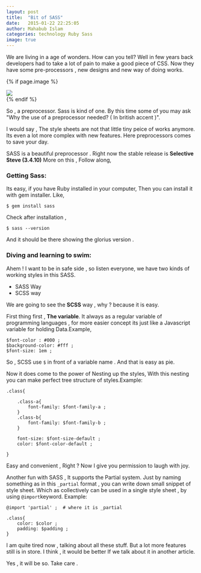 ```yaml
---
layout: post
title:  "Bit of SASS"
date:   2015-01-22 22:25:05
author: Mahabub Islam
categories: technology Ruby Sass
image: true
---
```


We are living in a age of wonders. How can you tell? Well in few years back developers had to take a lot of pain to make a good piece of CSS. Now they have some pre-processors , new designs and new way of doing works.


{% if page.image %}
 <div class="post-img">
 <img class="img-responsive img-post" src=" {{site.baseurl}}/img/sass.png "/>
 </div>
{% endif %}

So , a preprocessor. Sass is kind of one. By this time some of you may ask "Why the use of a preprocessor needed? ( In british accent )".

I would say , The style sheets are not that little tiny peice of works anymore. Its even a lot more complex with new features. Here preprocessors comes to save your day.

SASS is a beautiful preprocessor . Right now the stable release is **Selective Steve (3.4.10)**
More on this , Follow along,

### Getting Sass:

Its easy, if you have Ruby installed in your computer, Then you can install it with gem installer.
Like,
	
	$ gem install sass

Check after installation ,
	
	$ sass --version

And it should be there showing the glorius version .

### Diving and learning to swim:

Ahem ! I want to be in safe side , so listen everyone, we have two kinds of working styles in this SASS. 

* SASS Way
* SCSS way

We are going to see the **SCSS** way , why ? because it is easy.


First thing first , **The variable**. It always as a regular variable of programming languages , for more easier concept its just like a Javascript variable for holding Data.Example,
	
	$font-color : #000 ;
	$background-color: #fff ;
	$font-size: 1em ;

So , SCSS use ```$``` in front of a variable name . And that is easy as pie.


Now it does come to the power of Nesting up the styles, With this nesting you can make perfect tree structure of styles.Example:

	.class{
		
		.class-a{
			font-family: $font-family-a ;
		}
		.class-b{
			font-family: $font-family-b ;
		}

		font-size: $font-size-default ;
		color: $font-color-default ;

	}	

Easy and convenient , Right ? Now I give you permission to laugh with joy. 

Another fun with SASS , It supports the Partial system. Just by naming something as in this ```_partial``` format , you can write down small snippet of style sheet. Which as collectively can be used in a single style sheet , by using ```@import```keyword.
Example:

	@import 'partial' ;  # where it is _partial

	.class{
		color: $color ;
		padding: $padding ;
	}



I am quite tired now , talking about all these stuff. But a lot more features still is in store. I think , it would be better If we talk about it in another article.

Yes , it will be so. Take care .







